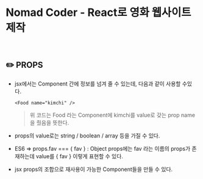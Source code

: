 # Nomad Coder - React로 영화 웹사이트 제작
<br>

## :pencil2: PROPS
- jsx에서는 Component 간에 정보를 넘겨 줄 수 있는데, 다음과 같이 사용할 수있다.

    ``
    <Food name="kimchi" />
    ``
    > 위 코드는 Food 라는 Component에 kimchi를 value로 갖는 prop name을 줬음을 뜻한다.
- props의 value로는 string / boolean / array 등을 가질 수 있다.
- ES6 => props.fav === { fav } : Object props에는 fav 라는 이름의 props가 존재하는데 value를 { fav } 이렇게 표현할 수 있다.
- jsx props의 조합으로 재사용이 가능한 Component들을 만들 수 있다.